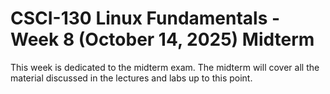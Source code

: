 # CSCI-130 Linux Fundamentals - Week 8 (October 14, 2025) Midterm

This week is dedicated to the midterm exam. The midterm will cover all the material discussed in the lectures and labs up to this point.
